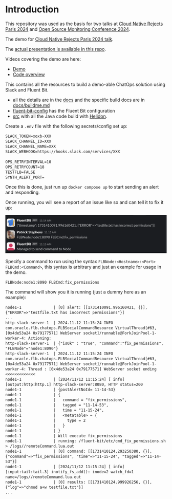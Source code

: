 # Introduction

This repository was used as the basis for two talks at [Cloud Native Rejects Paris 2024](https://cfp.cloud-native.rejekts.io/cloud-native-rejekts-eu-paris-2024/talk/LXXPWR/) and [Open Source Monitoring Conference 2024](https://osmc.de/talks/fluent-bit-the-engine-to-power-chat-ops/).

The demo for [Cloud Native Rejects Paris 2024 talk](https://cfp.cloud-native.rejekts.io/cloud-native-rejekts-eu-paris-2024/talk/review/PP8T37LPQUSTTRWBXVCHFJSSKDM9B98J).

The [actual presentation is available in this repo](./docs/Fluent_Bit_for_ChatOps-Cloud_Native_Rejekts_EU_2024.pdf).

Videos covering the demo are here:

* [Demo](https://chronosphere-io.zoom.us/rec/share/acwg8ZR0Laoj7p9GlzBWSmJRTEXoNlGicYIxNPNKvVsey6NvtU44oiReTbmHKWMf.8GMEIpjA2d5pX5rZ?startTime=1710415864000&pwd=LGnKSo-mzFXroR5H04BcVUmoWRFzge4f)
* [Code overview](https://chronosphere-io.zoom.us/rec/share/acwg8ZR0Laoj7p9GlzBWSmJRTEXoNlGicYIxNPNKvVsey6NvtU44oiReTbmHKWMf.8GMEIpjA2d5pX5rZ?startTime=1710416213000&pwd=LGnKSo-mzFXroR5H04BcVUmoWRFzge4f)

This contains all the resources to build a demo-able ChatOps solution using Slack and Fluent Bit.

* all the details are in the [docs](./docs/readme.md) and the specific build docs are in [docs/buildme.md](./docs/buildme.md)
* [fluent-bit-config](./fluent-bit-config/) has the Fluent Bit configuration
* [src](./src/) with all the Java code build with [Helidon](https://helidon.io/).

Create a `.env` file with the following secrets/config set up:

```shell
SLACK_TOKEN=xoxb-XXX
SLACK_CHANNEL_ID=XXX
SLACK_CHANNEL_NAME=XXX
SLACK_WEBHOOK=https://hooks.slack.com/services/XXX

OPS_RETRYINTERVAL=10
OPS_RETRYCOUNT=18
TESTFLB=FALSE
SYNTH_ALERT_PORT=
```

Once this is done, just run up `docker compose up` to start sending an alert and responding.

Once running, you will see a report of an issue like so and can tell it to fix it up:

![Example chatops slack responses](./docs/slack_example.png)

Specify a command to run using the syntax `FLBNode:<Hostname>:<Port> FLBCmd:<Command>`, this syntax is arbitrary and just an example for usage in the demo.

```shell
FLBNode:node1:8090 FLBCmd:fix_permissions
```

The command will show you it is running (just a dummy here as an example):

```shell
node1-1              | [0] alert: [[1731410091.996160421, {}], {"ERROR"=>"testfile.txt has incorrect permissions"}]
...
http-slack-server-1  | 2024.11.12 11:15:24 INFO com.oracle.flb.chatops.FLBSocialCommandResource VirtualThread[#63,[0x4de53a24 0x79177571] WebServer socket]/runnable@ForkJoinPool-1-worker-4: Actioning:
http-slack-server-1  | {"isOk" : "true", "command":"fix_permissions", "FLBNode"="node1:8090"}
http-slack-server-1  | 2024.11.12 11:15:24 INFO com.oracle.flb.chatops.FLBSocialCommandResource VirtualThread[#63,[0x4de53a24 0x79177571] WebServer socket]/runnable@ForkJoinPool-1-worker-4: Thread : [0x4de53a24 0x79177571] WebServer socket ending <<<<<<<<<<<<<
node1-1              | [2024/11/12 11:15:24] [ info] [output:http:http.1] http-slack-server:8080, HTTP status=200
node1-1              | {postAlertNoId= 11-14-53}
node1-1              | {
node1-1              |   command = "fix_permissions",
node1-1              |   tagged = "11-14-53",
node1-1              |   time = "11-15-24",
node1-1              |   <metatable> = {
node1-1              |     type = 2
node1-1              |   }
node1-1              | }
node1-1              | Will execute fix_permissions
node1-1              | running: /fluent-bit/etc/cmd_fix_permissions.sh > /logs//remoteCommand.lua.out
node1-1              | [0] command: [[1731410124.293250380, {}], {"command"=>"fix_permissions", "time"=>"11-15-24", "tagged"=>"11-14-53"}]
node1-1              | [2024/11/12 11:15:24] [ info] [input:tail:tail.3] inotify_fs_add(): inode=2 watch_fd=1 name=/logs//remoteCommand.lua.out
node1-1              | [0] results: [[1731410124.999926256, {}], {"log"=>"chmod a+w testfile.txt"}]
...
```
